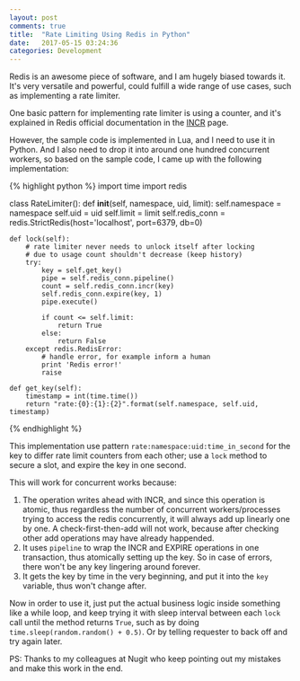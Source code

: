 ```yaml
---
layout: post
comments: true
title:  "Rate Limiting Using Redis in Python"
date:   2017-05-15 03:24:36
categories: Development
---
```


Redis is an awesome piece of software, and I am hugely biased towards it. It's very versatile and powerful, could fulfill a wide range of use cases, such as implementing a rate limiter.

One basic pattern for implementing rate limiter is using a counter, and it's explained in Redis official documentation in the [INCR](https://redis.io/commands/incr#pattern-rate-limiter) page.

However, the sample code is implemented in Lua, and I need to use it in Python. And I also  need to drop it into around one hundred concurrent workers, so based on the sample code, I came up with the following implementation:

{% highlight python %}
import time
import redis

class RateLimiter():
    def __init__(self, namespace, uid, limit):
        self.namespace = namespace
        self.uid = uid
        self.limit = limit
        self.redis_conn = redis.StrictRedis(host='localhost', port=6379, db=0)

    def lock(self):
        # rate limiter never needs to unlock itself after locking
        # due to usage count shouldn't decrease (keep history)
        try:
            key = self.get_key()
            pipe = self.redis_conn.pipeline()
            count = self.redis_conn.incr(key)
            self.redis_conn.expire(key, 1)
            pipe.execute()

            if count <= self.limit:
                return True
            else:
                return False
        except redis.RedisError:
            # handle error, for example inform a human
            print 'Redis error!'
            raise

    def get_key(self):
        timestamp = int(time.time())
        return "rate:{0}:{1}:{2}".format(self.namespace, self.uid, timestamp)
{% endhighlight %}

This implementation use pattern `rate:namespace:uid:time_in_second` for the key to differ rate limit counters from each other; use a `lock` method to secure a slot, and expire the key in one second.

This will work for concurrent works because:

1.  The operation writes ahead with INCR, and since this operation is atomic, thus regardless the number of concurrent workers/processes trying to access the redis concurrently, it will always add up linearly one by one. A check-first-then-add will not work, because after checking other add operations may have already happended.
2. It uses `pipeline` to wrap the INCR and EXPIRE operations in one transaction, thus atomically setting up the key. So in case of errors, there won't be any key lingering around forever.
3. It gets the key by time in the very beginning, and put it into the `key` variable, thus won't change after.

Now in order to use it, just put the actual business logic inside something like a while loop, and keep trying it with sleep interval between each `lock` call until the method returns `True`, such as by doing `time.sleep(random.random() + 0.5)`. Or by telling requester to back off and try again later.

PS: Thanks to my colleagues at Nugit who keep pointing out my mistakes and make this work in the end.

